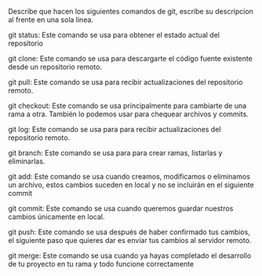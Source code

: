 Describe que hacen los siguientes comandos de git, escribe su descripcion al frente en una sola linea.

git status: Este comando se usa para obtener el estado actual del repositorio

git clone: Este comando se usa para descargarte el código fuente existente desde un repositorio remoto.

git pull: Este comando se usa para recibir actualizaciones del repositorio remoto.

git checkout: Este comando se usa principalmente para cambiarte de una rama a otra. También lo podemos usar para chequear archivos y commits.

git log: Este comando se usa para para recibir actualizaciones del repositorio remoto.

git branch: Este comando se usa para para crear ramas, listarlas y eliminarlas.

git add: Este comando se usa cuando creamos, modificamos o eliminamos un archivo, estos cambios suceden en local y no se incluirán en el siguiente commit

git commit: Este comando se usa cuando queremos guardar nuestros cambios únicamente en local.

git push: Este comando se usa después de haber confirmado tus cambios, el siguiente paso que quieres dar es enviar tus cambios al servidor remoto. 

git merge: Este comando se usa cuando ya hayas completado el desarrollo de tu proyecto en tu rama y todo funcione correctamente